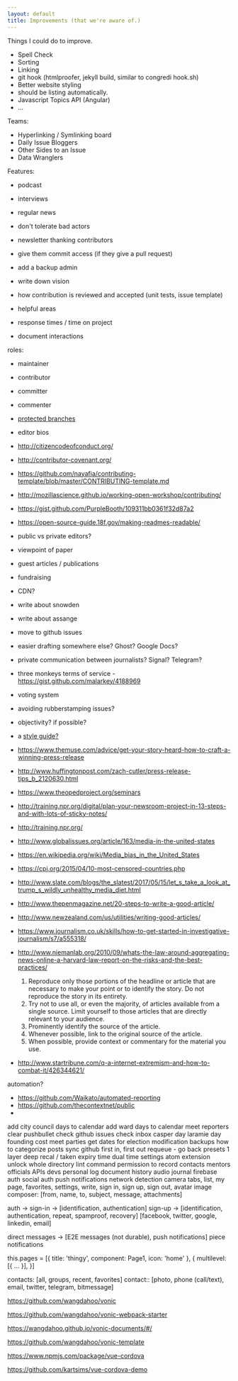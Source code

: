 ```yaml
---
layout: default
title: Improvements (that we're aware of.)
---
```



Things I could do to improve.

* Spell Check
* Sorting
* Linking
* git hook (htmlproofer, jekyll build, similar to congredi hook.sh)
* Better website styling
* should be listing automatically.
* Javascript Topics API (Angular)
* ...


Teams:

* Hyperlinking / Symlinking board
* Daily Issue Bloggers
* Other Sides to an Issue
* Data Wranglers

Features:

* podcast
* interviews
* regular news

* don't tolerate bad actors
* newsletter thanking contributors
* give them commit access (if they give a pull request)
* add a backup admin

* write down vision
* how contribution is reviewed and accepted (unit tests, issue template)
* helpful areas
* response times / time on project
* document interactions

roles:

* maintainer
* contributor
* committer
* commenter

* [protected branches](https://help.github.com/articles/about-protected-branches/)
* editor bios
* http://citizencodeofconduct.org/
* http://contributor-covenant.org/
* https://github.com/nayafia/contributing-template/blob/master/CONTRIBUTING-template.md
* http://mozillascience.github.io/working-open-workshop/contributing/
* https://gist.github.com/PurpleBooth/109311bb0361f32d87a2
* https://open-source-guide.18f.gov/making-readmes-readable/

* public vs private editors?

* viewpoint of paper
* guest articles / publications
* fundraising
* CDN?

* write about snowden
* write about assange

* move to github issues

* easier drafting somewhere else? Ghost? Google Docs?
* private communication between journalists? Signal? Telegram?
* three monkeys terms of service - https://gist.github.com/malarkey/4188969





* voting system
* avoiding rubberstamping issues?
* objectivity? if possible?


* a [style guide?](https://en.wikinews.org/wiki/Wikinews:Style_guide)

* https://www.themuse.com/advice/get-your-story-heard-how-to-craft-a-winning-press-release
* http://www.huffingtonpost.com/zach-cutler/press-release-tips_b_2120630.html
* https://www.theopedproject.org/seminars
* http://training.npr.org/digital/plan-your-newsroom-project-in-13-steps-and-with-lots-of-sticky-notes/
* http://training.npr.org/
* http://www.globalissues.org/article/163/media-in-the-united-states
* https://en.wikipedia.org/wiki/Media_bias_in_the_United_States
* https://cpj.org/2015/04/10-most-censored-countries.php
* http://www.slate.com/blogs/the_slatest/2017/05/15/let_s_take_a_look_at_trump_s_wildly_unhealthy_media_diet.html
* http://www.thepenmagazine.net/20-steps-to-write-a-good-article/
* http://www.newzealand.com/us/utilities/writing-good-articles/
* https://www.journalism.co.uk/skills/how-to-get-started-in-investigative-journalism/s7/a555318/
* http://www.niemanlab.org/2010/09/whats-the-law-around-aggregating-news-online-a-harvard-law-report-on-the-risks-and-the-best-practices/
  1. Reproduce only those portions of the headline or article that are necessary to make your point or to identify the story. Do not reproduce the story in its entirety.
  2. Try not to use all, or even the majority, of articles available from a single source. Limit yourself to those articles that are directly relevant to your audience.
  3. Prominently identify the source of the article.
  4. Whenever possible, link to the original source of the article.
  5. When possible, provide context or commentary for the material you use.
* http://www.startribune.com/q-a-internet-extremism-and-how-to-combat-it/426344621/


automation?

* https://github.com/Waikato/automated-reporting
* https://github.com/thecontextnet/public
*


add city council days to calendar
add ward days to calendar
meet reporters
clear pushbullet
check github issues
check inbox
casper day
laramie day
founding cost
meet parties
get dates for election modification
backups
how to categorize posts
sync github
first in, first out
requeue - go back
presets 1 layer deep
recal / taken
expiry time
dual time
settings
atom extension
unlock whole directory
lint command
permission to record
contacts
mentors
officials
APIs
devs
personal log
document history
audio journal
firebase
auth
social auth
push notifications
network detection
camera
tabs, list, my page, favorites, settings, write, sign in, sign up, sign out, avatar image
composer: [from, name, to, subject, message, attachments]

auth ->
	sign-in -> [identification, authentication]
	sign-up -> [identification, authentication, repeat, spamproof, recovery]
		[facebook, twitter, google, linkedin, email]

direct messages -> [E2E messages (not durable), push notifications]
piece notifications

this.pages = [{
	title: 'thingy',
	component: Page1,
	icon: 'home'
	},
	{
	multilevel: [{
		...
	}],
	}]

contacts: [all, groups, recent, favorites]
	contact:: [photo, phone (call/text), email, twitter, telegram, bitmessage]

https://github.com/wangdahoo/vonic


https://github.com/wangdahoo/vonic-webpack-starter

https://wangdahoo.github.io/vonic-documents/#/

https://github.com/wangdahoo/vonic-template

https://www.npmjs.com/package/vue-cordova

https://github.com/kartsims/vue-cordova-demo
